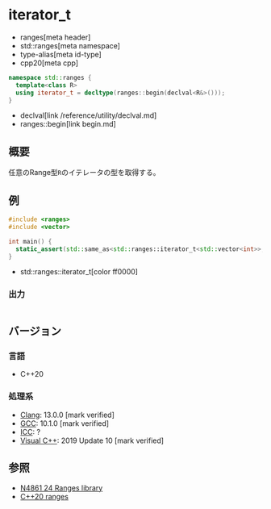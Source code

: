 # iterator_t
* ranges[meta header]
* std::ranges[meta namespace]
* type-alias[meta id-type]
* cpp20[meta cpp]

```cpp
namespace std::ranges {
  template<class R>
  using iterator_t = decltype(ranges::begin(declval<R&>()));
}
```
* declval[link /reference/utility/declval.md]
* ranges::begin[link begin.md]

## 概要

任意のRange型`R`のイテレータの型を取得する。

## 例
```cpp example
#include <ranges>
#include <vector>

int main() {
  static_assert(std::same_as<std::ranges::iterator_t<std::vector<int>>, std::vector<int>::iterator>);
}
```
* std::ranges::iterator_t[color ff0000]

### 出力
```
```

## バージョン
### 言語
- C++20

### 処理系
- [Clang](/implementation.md#clang): 13.0.0 [mark verified]
- [GCC](/implementation.md#gcc): 10.1.0 [mark verified]
- [ICC](/implementation.md#icc): ?
- [Visual C++](/implementation.md#visual_cpp): 2019 Update 10 [mark verified]

## 参照
- [N4861 24 Ranges library](https://timsong-cpp.github.io/cppwp/n4861/ranges)
- [C++20 ranges](https://techbookfest.org/product/5134506308665344)
